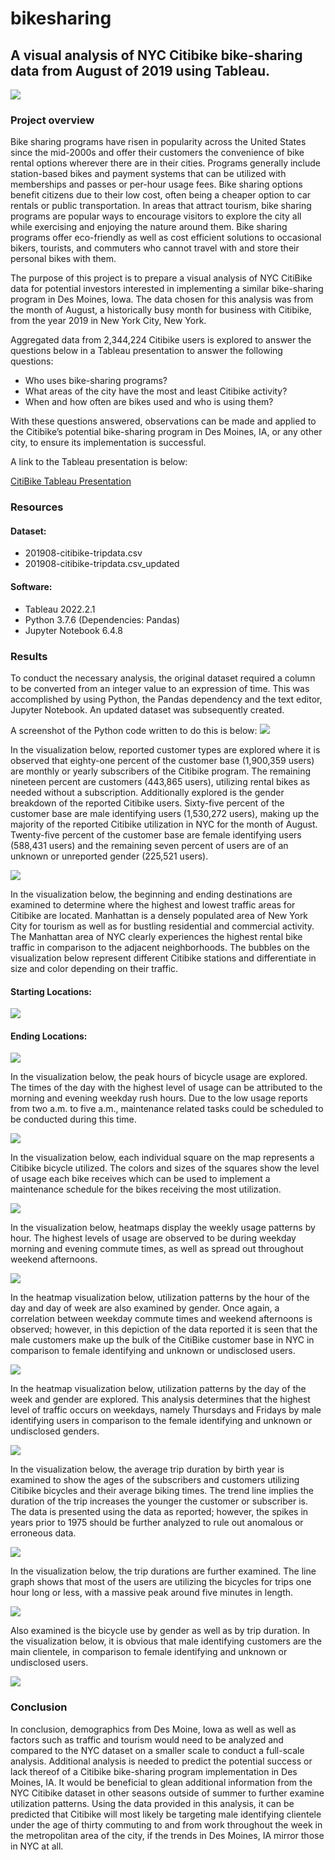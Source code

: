 # bikesharing
 
## A visual analysis of NYC Citibike bike-sharing data from August of 2019 using Tableau.

![](Resources/citi_bike_image.jpg) 

### Project overview

Bike sharing programs have risen in popularity across the United States since the mid-2000s and offer their customers the convenience of bike rental options wherever there are in their cities. Programs generally include station-based bikes and payment systems that can be utilized with memberships and passes or per-hour usage fees. Bike sharing options benefit citizens due to their low cost, often being a cheaper option to car rentals or public transportation. In areas that attract tourism, bike sharing programs are popular ways to encourage visitors to explore the city all while exercising and enjoying the nature around them. Bike sharing programs offer eco-friendly as well as cost efficient solutions to occasional bikers, tourists, and commuters who cannot travel with and store their personal bikes with them. 

The purpose of this project is to prepare a visual analysis of NYC CitiBike data for potential investors interested in implementing a similar bike-sharing program in Des Moines, Iowa. The data chosen for this analysis was from the month of August, a historically busy month for business with Citibike, from the year 2019 in New York City, New York. 

Aggregated data from 2,344,224 Citibike users is explored to answer the questions below in a Tableau presentation to answer the following questions:

* Who uses bike-sharing programs? 
* What areas of the city have the most and least Citibike activity?
* When and how often are bikes used and who is using them?

With these questions answered, observations can be made and applied to the Citibike’s potential bike-sharing program in Des Moines, IA, or any other city, to ensure its implementation is successful. 

A link to the Tableau presentation is below:

[CitiBike Tableau Presentation](https://public.tableau.com/app/profile/jeanine.jordan/viz/NYCCitiBikeAnalysisChallenge_16656381502750/NYCCitiBikeAnalysis?publish=yes)

### Resources

#### Dataset:

* 201908-citibike-tripdata.csv
* 201908-citibike-tripdata.csv_updated

#### Software:

* Tableau 2022.2.1
* Python 3.7.6 (Dependencies: Pandas)
* Jupyter Notebook 6.4.8

### Results

To conduct the necessary analysis, the original dataset required a column to be converted from an integer value to an expression of time. This was accomplished by using Python, the Pandas dependency and the text editor, Jupyter Notebook. An updated dataset was subsequently created. 

A screenshot of the Python code written to do this is below:
![](Resources/code.jpg) 

In the visualization below, reported customer types are explored where it is observed that eighty-one percent of the customer base (1,900,359 users) are monthly or yearly subscribers of the Citibike program. The remaining nineteen percent are customers (443,865 users), utilizing rental bikes as needed without a subscription. Additionally explored is the gender breakdown of the reported Citibike users. Sixty-five percent of the customer base are male identifying users (1,530,272 users), making up the majority of the reported Citibike utilization in NYC for the month of August. Twenty-five percent of the customer base are female identifying users (588,431 users) and the remaining seven percent of users are of an unknown or unreported gender (225,521 users). 

![](Resources/customer_description.jpg) 

In the visualization below, the beginning and ending destinations are examined to determine where the highest and lowest traffic areas for Citibike are located. Manhattan is a densely populated area of New York City for tourism as well as for bustling residential and commercial activity. The Manhattan area of NYC clearly experiences the highest rental bike traffic in comparison to the adjacent neighborhoods. The bubbles on the visualization below represent different Citibike stations and differentiate in size and color depending on their traffic. 

#### Starting Locations:

![](Resources/starting_locations.jpg) 

#### Ending Locations:

![](Resources/ending_locations.jpg) 

In the visualization below, the peak hours of bicycle usage are explored. The times of the day with the highest level of usage can be attributed to the morning and evening weekday rush hours. Due to the low usage reports from two a.m. to five a.m., maintenance related tasks could be scheduled to be conducted during this time. 

![](Resources/peak_hours_of_usage.jpg) 

In the visualization below, each individual square on the map represents a Citibike bicycle utilized. The colors and sizes of the squares show the level of usage each bike receives which can be used to implement a maintenance schedule for the bikes receiving the most utilization.

![](Resources/bike_repairs.jpg) 

In the visualization below, heatmaps display the weekly usage patterns by hour. The highest levels of usage are observed to be during weekday morning and evening commute times, as well as spread out throughout weekend afternoons. 

![](Resources/Trips_per_hour_weekday.jpg) 

In the heatmap visualization below, utilization patterns by the hour of the day and day of week are also examined by gender. Once again, a correlation between weekday commute times and weekend afternoons is observed; however, in this depiction of the data reported it is seen that the male customers make up the bulk of the CitiBike customer base in NYC in comparison to female identifying and unknown or undisclosed users. 

![](Resources/trips_per_hour_gender.jpg) 

In the heatmap visualization below, utilization patterns by the day of the week and gender are explored. This analysis determines that the highest level of traffic occurs on weekdays, namely Thursdays and Fridays by male identifying users in comparison to the female identifying and unknown or undisclosed genders. 

![](Resources/trips_by_weekday_user_gender.jpg)

In the visualization below, the average trip duration by birth year is examined to show the ages of the subscribers and customers utilizing Citibike bicycles and their average biking times. The trend line implies the duration of the trip increases the younger the customer or subscriber is. The data is presented using the data as reported; however, the spikes in years prior to 1975 should be further analyzed to rule out anomalous or erroneous data.   

![](Resources/avg_trip_duration.jpg)

In the visualization below, the trip durations are further examined. The line graph shows that most of the users are utilizing the bicycles for trips one hour long or less, with a massive peak around five minutes in length. 

![](Resources/trip_duration_usage.jpg)

Also examined is the bicycle use by gender as well as by trip duration. In the visualization below, it is obvious that male identifying customers are the main clientele, in comparison to female identifying and unknown or undisclosed users.  

![](Resources/trip_duration_gender.jpg)

### Conclusion

In conclusion, demographics from Des Moine, Iowa as well as well as factors such as traffic and tourism would need to be analyzed and compared to the NYC dataset on a smaller scale to conduct a full-scale analysis. Additional analysis is needed to predict the potential success or lack thereof of a Citibike bike-sharing program implementation in Des Moines, IA. It would be beneficial to glean additional information from the NYC Citibike dataset in other seasons outside of summer to further examine utilization patterns. Using the data provided in this analysis, it can be predicted that Citibike will most likely be targeting male identifying clientele under the age of thirty commuting to and from work throughout the week in the metropolitan area of the city, if the trends in Des Moines, IA mirror those in NYC at all. 
